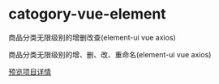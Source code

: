 # catogory-vue-element
商品分类无限级别的增删改查(element-ui vue axios)


商品分类无限级别的增、删、改、重命名(element-ui vue axios)

[预览项目详情](https://happyzhanhan.github.io/catogory-vue-element/)

